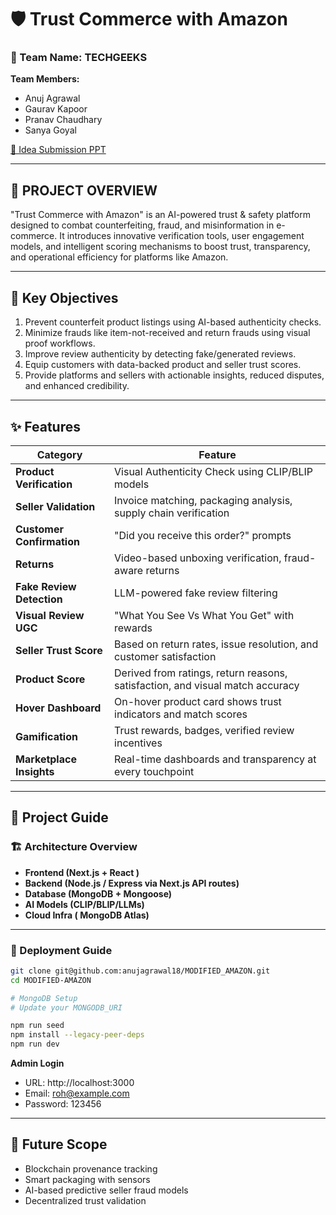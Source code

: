 # 🛡️ Trust Commerce with Amazon

### 👥 Team Name: TECHGEEKS

**Team Members:**
- Anuj Agrawal  
- Gaurav Kapoor  
- Pranav Chaudhary  
- Sanya Goyal  

[🔗 Idea Submission PPT](https://drive.google.com/file/d/1ePIJrmIFDVhrne6hQOl_UtvEFdmjEdb4/view?usp=sharing)

---

## 📌 PROJECT OVERVIEW

"Trust Commerce with Amazon" is an AI-powered trust & safety platform designed to combat counterfeiting, fraud, and misinformation in e-commerce. It introduces innovative verification tools, user engagement models, and intelligent scoring mechanisms to boost trust, transparency, and operational efficiency for platforms like Amazon.

---

## 🎯 Key Objectives

1. Prevent counterfeit product listings using AI-based authenticity checks.
2. Minimize frauds like item-not-received and return frauds using visual proof workflows.
3. Improve review authenticity by detecting fake/generated reviews.
4. Equip customers with data-backed product and seller trust scores.
5. Provide platforms and sellers with actionable insights, reduced disputes, and enhanced credibility.

---

## ✨ Features

| Category | Feature |
|---------|---------|
| **Product Verification** | Visual Authenticity Check using CLIP/BLIP models |
| **Seller Validation** | Invoice matching, packaging analysis, supply chain verification |
| **Customer Confirmation** | "Did you receive this order?" prompts |
| **Returns** | Video-based unboxing verification, fraud-aware returns |
| **Fake Review Detection** | LLM-powered fake review filtering |
| **Visual Review UGC** | "What You See Vs What You Get" with rewards |
| **Seller Trust Score** | Based on return rates, issue resolution, and customer satisfaction |
| **Product Score** | Derived from ratings, return reasons, satisfaction, and visual match accuracy |
| **Hover Dashboard** | On-hover product card shows trust indicators and match scores |
| **Gamification** | Trust rewards, badges, verified review incentives |
| **Marketplace Insights** | Real-time dashboards and transparency at every touchpoint |

---

## 🧭 Project Guide

### 🏗️ Architecture Overview

- **Frontend (Next.js + React )**  
- **Backend (Node.js / Express via Next.js API routes)**  
- **Database (MongoDB + Mongoose)**  
- **AI Models (CLIP/BLIP/LLMs)**  
- **Cloud Infra ( MongoDB Atlas)**  

---

### 🚀 Deployment Guide

```bash
git clone git@github.com:anujagrawal18/MODIFIED_AMAZON.git
cd MODIFIED-AMAZON

# MongoDB Setup
# Update your MONGODB_URI

npm run seed
npm install --legacy-peer-deps
npm run dev
```

**Admin Login**
- URL: http://localhost:3000
- Email: roh@example.com
- Password: 123456

---

## 🧠 Future Scope

- Blockchain provenance tracking
- Smart packaging with sensors
- AI-based predictive seller fraud models
- Decentralized trust validation